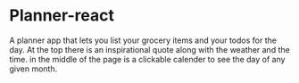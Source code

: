 # Planner-react

A planner app that lets you list your grocery items and your todos for the day. At the top there is an inspirational quote along with the weather and the time. in the middle of the page is a clickable calender to see the day of any given month.
